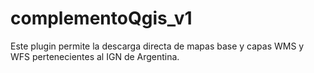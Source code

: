 # complementoQgis_v1

Este plugin permite la descarga directa de mapas base y capas WMS y WFS pertenecientes al IGN de Argentina.
